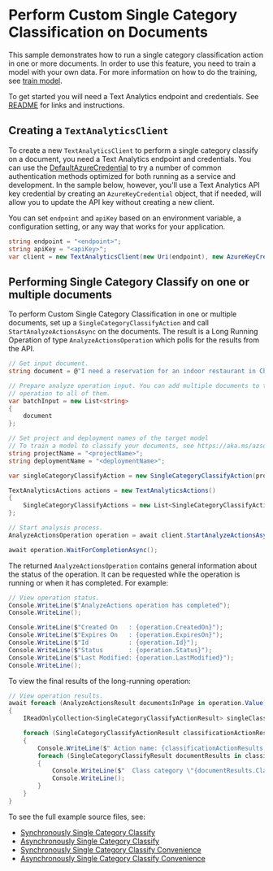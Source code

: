 # Perform Custom Single Category Classification on Documents
This sample demonstrates how to run a single category classification action in one or more documents. In order to use this feature, you need to train a model with your own data. For more information on how to do the training, see [train model][train_model].

To get started you will need a Text Analytics endpoint and credentials. See [README][README] for links and instructions.

## Creating a `TextAnalyticsClient`

To create a new `TextAnalyticsClient` to perform a single category classify on a document, you need a Text Analytics endpoint and credentials.  You can use the [DefaultAzureCredential][DefaultAzureCredential] to try a number of common authentication methods optimized for both running as a service and development.  In the sample below, however, you'll use a Text Analytics API key credential by creating an `AzureKeyCredential` object, that if needed, will allow you to update the API key without creating a new client.

You can set `endpoint` and `apiKey` based on an environment variable, a configuration setting, or any way that works for your application.

```C# Snippet:CreateTextAnalyticsClient
string endpoint = "<endpoint>";
string apiKey = "<apiKey>";
var client = new TextAnalyticsClient(new Uri(endpoint), new AzureKeyCredential(apiKey));
```

## Performing Single Category Classify on one or multiple documents

To perform Custom Single Category Classification in one or multiple documents, set up a `SingleCategoryClassifyAction` and call `StartAnalyzeActionsAsync` on the documents. The result is a Long Running Operation of type `AnalyzeActionsOperation` which polls for the results from the API.

```C# Snippet:TextAnalyticsSingleCategoryClassifyAsync
// Get input document.
string document = @"I need a reservation for an indoor restaurant in China. Please don't stop the music. Play music and add it to my playlist.";

// Prepare analyze operation input. You can add multiple documents to this list and perform the same
// operation to all of them.
var batchInput = new List<string>
{
    document
};

// Set project and deployment names of the target model
// To train a model to classify your documents, see https://aka.ms/azsdk/textanalytics/customfunctionalities
string projectName = "<projectName>";
string deploymentName = "<deploymentName>";

var singleCategoryClassifyAction = new SingleCategoryClassifyAction(projectName, deploymentName);

TextAnalyticsActions actions = new TextAnalyticsActions()
{
    SingleCategoryClassifyActions = new List<SingleCategoryClassifyAction>() { singleCategoryClassifyAction }
};

// Start analysis process.
AnalyzeActionsOperation operation = await client.StartAnalyzeActionsAsync(batchInput, actions);

await operation.WaitForCompletionAsync();
```

The returned `AnalyzeActionsOperation` contains general information about the status of the operation. It can be requested while the operation is running or when it has completed. For example:

```C# Snippet:TextAnalyticsSingleCategoryClassifyOperationStatus
// View operation status.
Console.WriteLine($"AnalyzeActions operation has completed");
Console.WriteLine();

Console.WriteLine($"Created On   : {operation.CreatedOn}");
Console.WriteLine($"Expires On   : {operation.ExpiresOn}");
Console.WriteLine($"Id           : {operation.Id}");
Console.WriteLine($"Status       : {operation.Status}");
Console.WriteLine($"Last Modified: {operation.LastModified}");
Console.WriteLine();
```

To view the final results of the long-running operation:

```C# Snippet:TextAnalyticsSingleCategoryClassifyAsyncViewResults
// View operation results.
await foreach (AnalyzeActionsResult documentsInPage in operation.Value)
{
    IReadOnlyCollection<SingleCategoryClassifyActionResult> singleClassificationActionResults = documentsInPage.SingleCategoryClassifyResults;

    foreach (SingleCategoryClassifyActionResult classificationActionResults in singleClassificationActionResults)
    {
        Console.WriteLine($" Action name: {classificationActionResults.ActionName}");
        foreach (SingleCategoryClassifyResult documentResults in classificationActionResults.DocumentsResults)
        {
            Console.WriteLine($"  Class category \"{documentResults.Classification.Category}\" predicted with a confidence score of {documentResults.Classification.ConfidenceScore}.");
            Console.WriteLine();
        }
    }
}
```

To see the full example source files, see:

* [Synchronously Single Category Classify](https://github.com/Azure/azure-sdk-for-net/blob/main/sdk/textanalytics/Azure.AI.TextAnalytics/tests/samples/Sample10_SingleCategoryClassify.cs)
* [Asynchronously Single Category Classify](https://github.com/Azure/azure-sdk-for-net/blob/main/sdk/textanalytics/Azure.AI.TextAnalytics/tests/samples/Sample10_SingleCategoryClassifyAsync.cs)
* [Synchronously Single Category Classify Convenience](https://github.com/Azure/azure-sdk-for-net/blob/main/sdk/textanalytics/Azure.AI.TextAnalytics/tests/samples/Sample10_SingleCategoryClassifyConvenience.cs)
* [Asynchronously Single Category Classify Convenience](https://github.com/Azure/azure-sdk-for-net/blob/main/sdk/textanalytics/Azure.AI.TextAnalytics/tests/samples/Sample10_SingleCategoryClassifyConvenienceAsync.cs)

[train_model]: https://aka.ms/azsdk/textanalytics/customfunctionalities
[DefaultAzureCredential]: https://github.com/Azure/azure-sdk-for-net/blob/main/sdk/identity/Azure.Identity/README.md
[README]: https://github.com/Azure/azure-sdk-for-net/blob/main/sdk/textanalytics/Azure.AI.TextAnalytics/README.md
